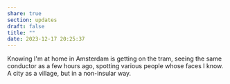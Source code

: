 ```yaml
---
share: true
section: updates
draft: false
title: ""
date: 2023-12-17 20:25:37
---
```



Knowing I'm at home in Amsterdam is getting on the tram, seeing the same conductor as a few hours ago, spotting various people whose faces I know. A city as a village, but in a non-insular way.
